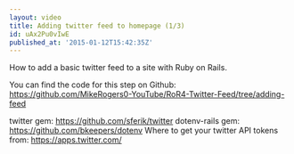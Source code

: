 ```yaml
---
layout: video
title: Adding twitter feed to homepage (1/3)
id: uAx2Pu0vIwE
published_at: '2015-01-12T15:42:35Z'
---
```

How to add a basic twitter feed to a site with Ruby on Rails.

You can find the code for this step on Github: https://github.com/MikeRogers0-YouTube/RoR4-Twitter-Feed/tree/adding-feed

twitter gem: https://github.com/sferik/twitter
dotenv-rails gem: https://github.com/bkeepers/dotenv
Where to get your twitter API tokens from: https://apps.twitter.com/